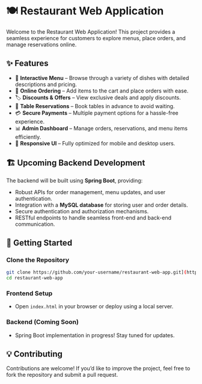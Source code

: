 

# 🍽️ Restaurant Web Application  

Welcome to the Restaurant Web Application! This project provides a seamless experience for customers to explore menus, place orders, and manage reservations online.  

## ✨ Features  

- 📌 **Interactive Menu** – Browse through a variety of dishes with detailed descriptions and pricing.  
- 🛒 **Online Ordering** – Add items to the cart and place orders with ease.  
- 🏷️ **Discounts & Offers** – View exclusive deals and apply discounts.  
- 📆 **Table Reservations** – Book tables in advance to avoid waiting.  
- 💳 **Secure Payments** – Multiple payment options for a hassle-free experience.  
- 📊 **Admin Dashboard** – Manage orders, reservations, and menu items efficiently.  
- 📱 **Responsive UI** – Fully optimized for mobile and desktop users.  

## 🏗️ Upcoming Backend Development  

The backend will be built using **Spring Boot**, providing:  
- Robust APIs for order management, menu updates, and user authentication.  
- Integration with a **MySQL database** for storing user and order details.  
- Secure authentication and authorization mechanisms.  
- RESTful endpoints to handle seamless front-end and back-end communication.  

## 🚀 Getting Started  

### Clone the Repository  
```bash
git clone https://github.com/your-username/restaurant-web-app.git](https://github.com/SameerMohanty7846/Restaurant-Project)
cd restaurant-web-app
```

### Frontend Setup  
- Open `index.html` in your browser or deploy using a local server.  

### Backend (Coming Soon)  
- Spring Boot implementation in progress! Stay tuned for updates.  

## 💡 Contributing  
Contributions are welcome! If you’d like to improve the project, feel free to fork the repository and submit a pull request.  


